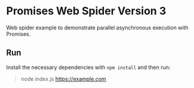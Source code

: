 # Promises Web Spider Version 3

Web spider example to demonstrate parallel asynchronous execution with Promises.

## Run

Install the necessary dependencies with `npm install` and then run:

> node index.js https://example.com




